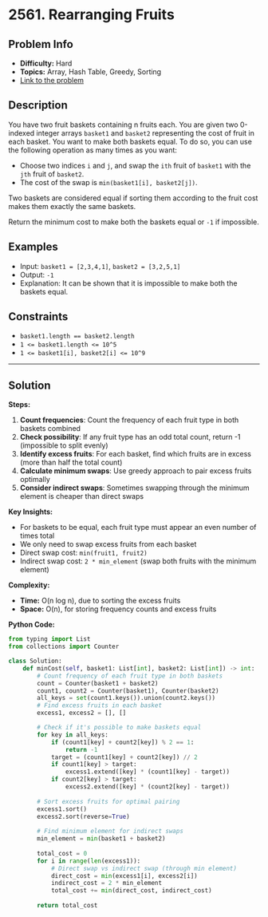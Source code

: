 # 2561. Rearranging Fruits

## Problem Info

- **Difficulty:** Hard
- **Topics:** Array, Hash Table, Greedy, Sorting
- [Link to the problem](https://leetcode.com/problems/rearranging-fruits/)

## Description

You have two fruit baskets containing n fruits each. You are given two 0-indexed integer arrays `basket1` and `basket2` representing the cost of fruit in each basket. You want to make both baskets equal. To do so, you can use the following operation as many times as you want:

- Choose two indices `i` and `j`, and swap the `ith` fruit of `basket1` with the `jth` fruit of `basket2`.
- The cost of the swap is `min(basket1[i], basket2[j])`.

Two baskets are considered equal if sorting them according to the fruit cost makes them exactly the same baskets.

Return the minimum cost to make both the baskets equal or `-1` if impossible.

## Examples

- Input: `basket1 = [2,3,4,1]`, `basket2 = [3,2,5,1]`
- Output: `-1`
- Explanation: It can be shown that it is impossible to make both the baskets equal.

## Constraints

- `basket1.length == basket2.length`
- `1 <= basket1.length <= 10^5`
- `1 <= basket1[i], basket2[i] <= 10^9`

---

## Solution

**Steps:**

1. **Count frequencies**: Count the frequency of each fruit type in both baskets combined
2. **Check possibility**: If any fruit type has an odd total count, return -1 (impossible to split evenly)
3. **Identify excess fruits**: For each basket, find which fruits are in excess (more than half the total count)
4. **Calculate minimum swaps**: Use greedy approach to pair excess fruits optimally
5. **Consider indirect swaps**: Sometimes swapping through the minimum element is cheaper than direct swaps

**Key Insights:**

- For baskets to be equal, each fruit type must appear an even number of times total
- We only need to swap excess fruits from each basket
- Direct swap cost: `min(fruit1, fruit2)`
- Indirect swap cost: `2 * min_element` (swap both fruits with the minimum element)

**Complexity:**

- **Time:** O(n log n), due to sorting the excess fruits
- **Space:** O(n), for storing frequency counts and excess fruits

**Python Code:**

```python
from typing import List
from collections import Counter

class Solution:
    def minCost(self, basket1: List[int], basket2: List[int]) -> int:
        # Count frequency of each fruit type in both baskets
        count = Counter(basket1 + basket2)
        count1, count2 = Counter(basket1), Counter(basket2)
        all_keys = set(count1.keys()).union(count2.keys())
        # Find excess fruits in each basket
        excess1, excess2 = [], []

        # Check if it's possible to make baskets equal
        for key in all_keys:
            if (count1[key] + count2[key]) % 2 == 1:
                return -1
            target = (count1[key] + count2[key]) // 2
            if count1[key] > target:
                excess1.extend([key] * (count1[key] - target))
            if count2[key] > target:
                excess2.extend([key] * (count2[key] - target))
        
        # Sort excess fruits for optimal pairing
        excess1.sort()
        excess2.sort(reverse=True)
        
        # Find minimum element for indirect swaps
        min_element = min(basket1 + basket2)
        
        total_cost = 0
        for i in range(len(excess1)):
            # Direct swap vs indirect swap (through min element)
            direct_cost = min(excess1[i], excess2[i])
            indirect_cost = 2 * min_element
            total_cost += min(direct_cost, indirect_cost)
        
        return total_cost
```